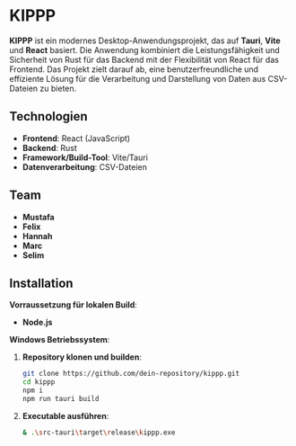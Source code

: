 # KIPPP

**KIPPP** ist ein modernes Desktop-Anwendungsprojekt, das auf **Tauri**, **Vite** und **React** basiert. Die Anwendung kombiniert die Leistungsfähigkeit und Sicherheit von Rust für das Backend mit der Flexibilität von React für das Frontend. Das Projekt zielt darauf ab, eine benutzerfreundliche und effiziente Lösung für die Verarbeitung und Darstellung von Daten aus CSV-Dateien zu bieten.

## Technologien

- **Frontend**: React (JavaScript)
- **Backend**: Rust
- **Framework/Build-Tool**: Vite/Tauri
- **Datenverarbeitung**: CSV-Dateien

## Team

- **Mustafa**
- **Felix**
- **Hannah**
- **Marc**
- **Selim**

## Installation

**Vorraussetzung für lokalen Build**:

- **Node.js**

**Windows Betriebssystem**:

1. **Repository klonen und builden**:
   ```bash
   git clone https://github.com/dein-repository/kippp.git
   cd kippp
   npm i
   npm run tauri build
   ```
2. **Executable ausführen**:
   ```bash
   & .\src-tauri\target\release\kippp.exe
   ```
